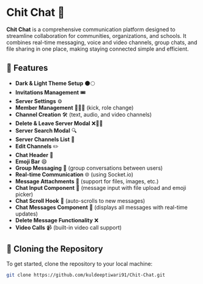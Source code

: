 # Chit Chat 💬

**Chit Chat** is a comprehensive communication platform designed to streamline collaboration for communities, organizations, and schools. It combines real-time messaging, voice and video channels, group chats, and file sharing in one place, making staying connected simple and efficient.

## 🚀 Features

- **Dark & Light Theme Setup** 🌑🌕
- **Invitations Management** 🎟️
- **Server Settings** ⚙️
- **Member Management** 🧑‍🤝‍🧑 (kick, role change)
- **Channel Creation** 🛠️ (text, audio, and video channels)
- **Delete & Leave Server Modal** ❌🏃‍♂️
- **Server Search Modal** 🔍
- **Server Channels List** 📜
- **Edit Channels** ✏️
- **Chat Header** 📝
- **Emoji Bar** 😄
- **Group Messaging** 📩 (group conversations between users)
- **Real-time Communication** 🌐 (using Socket.io)
- **Message Attachments** 📎 (support for files, images, etc.)
- **Chat Input Component** 📝 (message input with file upload and emoji picker)
- **Chat Scroll Hook** 📜 (auto-scrolls to new messages)
- **Chat Messages Component** 💬 (displays all messages with real-time updates)
- **Delete Message Functionality** ❌
- **Video Calls** 📹 (built-in video call support)


## 📂 Cloning the Repository

To get started, clone the repository to your local machine:

```bash
git clone https://github.com/kuldeeptiwari91/Chit-Chat.git
